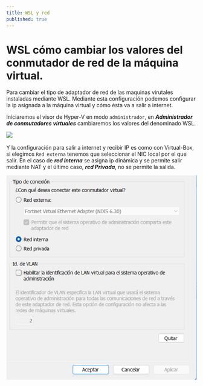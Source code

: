 ```yaml
---
title: WSL y red
published: true
---
```


# [](#header-1) WSL cómo cambiar los valores del conmutador de red de la máquina virtual.

Para cambiar el tipo de adaptador de red de las maquinas virutales instaladas mediante WSL.
Mediante esta configuración podemos configurar la ip asignada a la máquina virtual 
y cómo ésta va a salir a internet.

Iniciaremos el visor de Hyper-V en modo `administrador`, en ***Administrador de conmutadores 
virtuales*** cambiaremos los valores del denominado WSL.

![](../assets/wsl-conmutadorRed.png)

Y la configuración para salir a internet y recibir IP es como con Virtual-Box, si elegimos `Red externa` tenemos que seleccionar el NIC local
por el que salir. En el caso de ***red Interna*** se asigna ip dinámica y se permite salir mediante NAT
y el último caso, ***red Privada***, no se permite la salida.

![](../assets/wsl-tipodeconexion.png)
